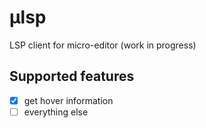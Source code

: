 # µlsp

LSP client for micro-editor (work in progress)

## Supported features

* [x] get hover information
* [ ] everything else
